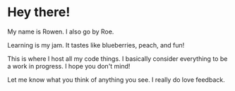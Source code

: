 # Hey there!

My name is Rowen. I also go by Roe.

Learning is my jam. It tastes like blueberries, peach, and fun!

This is where I host all my code things. I basically consider everything to be a work in progress. I hope you don't mind! 

Let me know what you think of anything you see. I really do love feedback.
